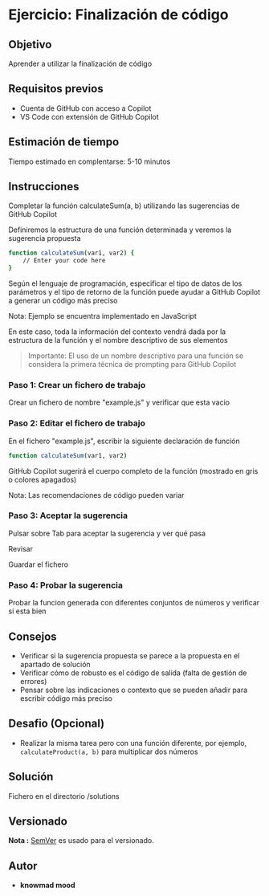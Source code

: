 # Ejercicio: Finalización de código

## Objetivo

Aprender a utilizar la finalización de código

## Requisitos previos

- Cuenta de GitHub con acceso a Copilot
- VS Code con extensión de GitHub Copilot

## Estimación de tiempo

Tiempo estimado en complentarse: 5-10 minutos

## Instrucciones

Completar la función calculateSum(a, b) utilizando las sugerencias de GitHub Copilot

Definiremos la estructura de una función determinada y veremos la sugerencia propuesta

```bash
function calculateSum(var1, var2) {
    // Enter your code here
}
```

Según el lenguaje de programación, especificar el tipo de datos de los parámetros y el tipo de retorno de la función puede ayudar a GitHub Copilot a generar un código más preciso

Nota: Ejemplo se encuentra implementado en JavaScript

En este caso, toda la información del contexto vendrá dada por la estructura de la función y el nombre descriptivo de sus elementos

> Importante: El uso de un nombre descriptivo para una función se considera la primera técnica de prompting para GitHub Copilot


### Paso 1: Crear un fichero de trabajo

Crear un fichero de nombre "example.js" y verificar que esta vacio

### Paso 2: Editar el fichero de trabajo

En el fichero "example.js", escribir la siguiente declaración de función

```bash
function calculateSum(var1, var2)
```

GitHub Copilot sugerirá el cuerpo completo de la función (mostrado en gris o colores apagados)

Nota: Las recomendaciones de código pueden variar

### Paso 3: Aceptar la sugerencia

Pulsar sobre Tab para aceptar la sugerencia y ver qué pasa

Revisar

Guardar el fichero

### Paso 4: Probar la sugerencia

Probar la funcion generada con diferentes conjuntos de números y verificar si esta bien

## Consejos

- Verificar si la sugerencia propuesta se parece a la propuesta en el apartado de solución
- Verificar cómo de robusto es el código de salida (falta de gestión de errores)
- Pensar sobre las indicaciones o contexto que se pueden añadir para escribir código más preciso

## Desafio (Opcional)

- Realizar la misma tarea pero con una función diferente, por ejemplo, `calculateProduct(a, b)` para multiplicar dos números

## Solución

Fichero en el directorio /solutions

## Versionado

**Nota :** [SemVer](http://semver.org/) es usado para el versionado.

## Autor

* **knowmad mood**